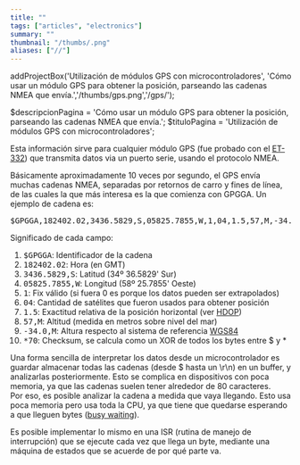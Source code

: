 ```yaml
---
title: ""
tags: ["articles", "electronics"]
summary: ""
thumbnail: "/thumbs/.png"
aliases: ["//"]
---
```

addProjectBox('Utilización de módulos GPS con microcontroladores', 'Cómo usar un módulo GPS para obtener la posición, parseando las cadenas NMEA que envía.','/thumbs/gps.png','/gps/');

$descripcionPagina = 'Cómo usar un módulo GPS para obtener la posición, parseando las cadenas NMEA que envía.';
	$tituloPagina = 'Utilización de módulos GPS con microcontroladores';
<p>Esta información sirve para cualquier módulo GPS (fue probado con el <a href="http://www.globalsat.co.uk/product_pages/product_et332.htm">ET-332</a>) que transmita datos via un puerto serie, usando el protocolo NMEA.</p>
<p>Básicamente aproximadamente 10 veces por segundo, el GPS envía muchas cadenas NMEA, separadas por retornos de carro y fines de línea, de las cuales la que más interesa es la que comienza con GPGGA. Un ejemplo de cadena es: <pre>$GPGGA,182402.02,3436.5829,S,05825.7855,W,1,04,1.5,57,M,-34.0,M,,,*70 </pre></p>
<p>Significado de cada campo:
	<ol>
		<li><tt>$GPGGA</tt>: Identificador de la cadena</li>
		<li><tt>182402.02</tt>: Hora (en GMT)</li>
		<li><tt>3436.5829,S</tt>: Latitud (34º 36.5829' Sur)</li>
		<li><tt>05825.7855,W</tt>: Longitud (58º 25.7855' Oeste)</li>
		<li><tt>1</tt>: Fix válido (si fuera 0 es porque los datos pueden ser extrapolados)</li>
		<li><tt>04</tt>: Cantidad de satélites que fueron usados para obtener posición</li>
		<li><tt>1.5</tt>: Exactitud relativa de la posición horizontal (ver <a href="http://en.wikipedia.org/wiki/Dilution_of_precision_(GPS)">HDOP</a>)</li>
		<li><tt>57,M</tt>: Altitud (medida en metros sobre nivel del mar)</li>
		<li><tt>-34.0,M</tt>: Altura respecto al sistema de referencia <a href="http://en.wikipedia.org/wiki/World_Geodetic_System">WGS84</a></li>
		<li><tt>*70</tt>: Checksum, se calcula como un XOR de todos los bytes entre $ y *</li>
	</ol>
</p>
<p>Una forma sencilla de interpretar los datos desde un microcontrolador es guardar almacenar todas las cadenas (desde $ hasta un \r\n) en un buffer, y analizarlas posteriormente. Esto se complica en dispositivos con poca memoria, ya que las cadenas suelen tener alrededor de 80 caracteres.<br/>Por eso, es posible analizar la cadena a medida que vaya llegando. Esto usa poca memoria pero usa toda la CPU, ya que tiene que quedarse esperando a que lleguen bytes (<a href="http://en.wikipedia.org/wiki/Busy_waiting">busy waiting</a>).</p>
<p>Es posible implementar lo mismo en una ISR (rutina de manejo de interrupción) que se ejecute cada vez que llega un byte, mediante una máquina de estados que se acuerde de por qué parte va.</p>